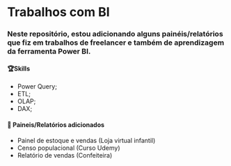 # Trabalhos com BI
### Neste repositório, estou adicionando alguns painéis/relatórios que fiz em trabalhos de freelancer e também de aprendizagem da ferramenta Power BI.


 #### 🏆Skills 

- Power Query;
- ETL;
- OLAP;
- DAX;

 #### 💾 Paineis/Relatórios adicionados
- Painel de estoque e vendas (Loja virtual infantil)
- Censo populacional (Curso Udemy)
- Relatório de vendas (Confeiteira)
